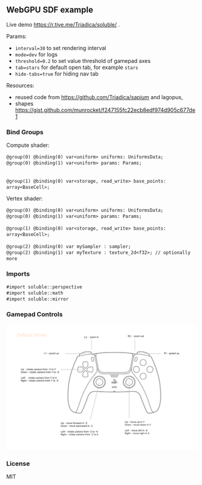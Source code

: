 ## WebGPU SDF example

Live demo https://r.tiye.me/Triadica/soluble/ .

Params:

- `interval=30` to set rendering interval
- `mode=dev` for logs
- `threshold=0.2` to set value threshold of gamepad axes
- `tab=stars` for default open tab, for example `stars`
- `hide-tabs=true` for hiding nav tab

Resources:

- reused code from https://github.com/Triadica/sapium and lagopus,
- shapes https://gist.github.com/munrocket/f247155fc22ecb8edf974d905c677de1

### Bind Groups

Compute shader:

```wgsl
@group(0) @binding(0) var<uniform> uniforms: UniformsData;
@group(0) @binding(1) var<uniform> params: Params;


@group(1) @binding(0) var<storage, read_write> base_points: array<BaseCell>;
```

Vertex shader:

```wgsl
@group(0) @binding(0) var<uniform> uniforms: UniformsData;
@group(0) @binding(1) var<uniform> params: Params;

@group(1) @binding(0) var<storage, read_write> base_points: array<BaseCell>;

@group(2) @binding(0) var mySampler : sampler;
@group(2) @binding(1) var myTexture : texture_2d<f32>; // optionally more
```

### Imports

```wgsl
#import soluble::perspective
#import soluble::math
#import soluble::mirror
```

### Gamepad Controls

![gamepad](./assets/soluble.png)

### License

MIT
